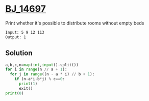 # [BJ_14697](https://acmicpc.net/problem/14697)

Print whether it's possible to distribute rooms without empty beds

```txt
Input: 5 9 12 113
Output: 1
```

## Solution

```py
a,b,c,n=map(int,input().split())
for i in range(n // a + 1):
  for j in range((n - a * i) // b + 1):
    if (n-a*i-b*j) % c==0:
      print(1)
      exit()
print(0)
```
